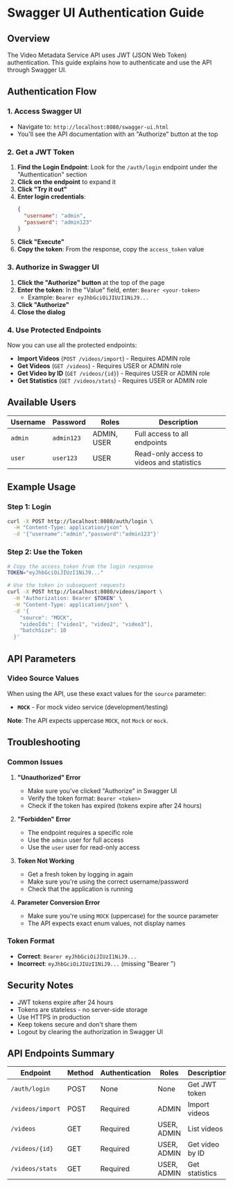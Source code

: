 # Swagger UI Authentication Guide

## Overview

The Video Metadata Service API uses JWT (JSON Web Token) authentication. This guide explains how to authenticate and use the API through Swagger UI.

## Authentication Flow

### 1. Access Swagger UI
- Navigate to: `http://localhost:8080/swagger-ui.html`
- You'll see the API documentation with an "Authorize" button at the top

### 2. Get a JWT Token
1. **Find the Login Endpoint**: Look for the `/auth/login` endpoint under the "Authentication" section
2. **Click on the endpoint** to expand it
3. **Click "Try it out"**
4. **Enter login credentials**:
   ```json
   {
     "username": "admin",
     "password": "admin123"
   }
   ```
5. **Click "Execute"**
6. **Copy the token**: From the response, copy the `access_token` value

### 3. Authorize in Swagger UI
1. **Click the "Authorize" button** at the top of the page
2. **Enter the token**: In the "Value" field, enter: `Bearer <your-token>`
   - Example: `Bearer eyJhbGciOiJIUzI1NiJ9...`
3. **Click "Authorize"**
4. **Close the dialog**

### 4. Use Protected Endpoints
Now you can use all the protected endpoints:
- **Import Videos** (`POST /videos/import`) - Requires ADMIN role
- **Get Videos** (`GET /videos`) - Requires USER or ADMIN role
- **Get Video by ID** (`GET /videos/{id}`) - Requires USER or ADMIN role
- **Get Statistics** (`GET /videos/stats`) - Requires USER or ADMIN role

## Available Users

| Username | Password | Roles | Description |
|----------|----------|-------|-------------|
| `admin`  | `admin123` | ADMIN, USER | Full access to all endpoints |
| `user`   | `user123`  | USER | Read-only access to videos and statistics |

## Example Usage

### Step 1: Login
```bash
curl -X POST http://localhost:8080/auth/login \
  -H "Content-Type: application/json" \
  -d '{"username":"admin","password":"admin123"}'
```

### Step 2: Use the Token
```bash
# Copy the access_token from the login response
TOKEN="eyJhbGciOiJIUzI1NiJ9..."

# Use the token in subsequent requests
curl -X POST http://localhost:8080/videos/import \
  -H "Authorization: Bearer $TOKEN" \
  -H "Content-Type: application/json" \
  -d '{
    "source": "MOCK",
    "videoIds": ["video1", "video2", "video3"],
    "batchSize": 10
  }'
```

## API Parameters

### Video Source Values
When using the API, use these exact values for the `source` parameter:
- **`MOCK`** - For mock video service (development/testing)

**Note**: The API expects uppercase `MOCK`, not `Mock` or `mock`.

## Troubleshooting

### Common Issues

1. **"Unauthorized" Error**
   - Make sure you've clicked "Authorize" in Swagger UI
   - Verify the token format: `Bearer <token>`
   - Check if the token has expired (tokens expire after 24 hours)

2. **"Forbidden" Error**
   - The endpoint requires a specific role
   - Use the `admin` user for full access
   - Use the `user` user for read-only access

3. **Token Not Working**
   - Get a fresh token by logging in again
   - Make sure you're using the correct username/password
   - Check that the application is running

4. **Parameter Conversion Error**
   - Make sure you're using `MOCK` (uppercase) for the source parameter
   - The API expects exact enum values, not display names

### Token Format
- **Correct**: `Bearer eyJhbGciOiJIUzI1NiJ9...`
- **Incorrect**: `eyJhbGciOiJIUzI1NiJ9...` (missing "Bearer ")

## Security Notes

- JWT tokens expire after 24 hours
- Tokens are stateless - no server-side storage
- Use HTTPS in production
- Keep tokens secure and don't share them
- Logout by clearing the authorization in Swagger UI

## API Endpoints Summary

| Endpoint | Method | Authentication | Roles | Description |
|----------|--------|----------------|-------|-------------|
| `/auth/login` | POST | None | None | Get JWT token |
| `/videos/import` | POST | Required | ADMIN | Import videos |
| `/videos` | GET | Required | USER, ADMIN | List videos |
| `/videos/{id}` | GET | Required | USER, ADMIN | Get video by ID |
| `/videos/stats` | GET | Required | USER, ADMIN | Get statistics | 